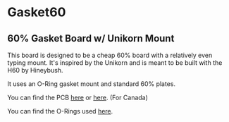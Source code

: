 # Gasket60
## 60% Gasket Board w/ Unikorn Mount


This board is designed to be a cheap 60% board with a relatively even typing mount.
It's inspired by the Unikorn and is meant to be built with the H60 by Hineybush.

It uses an O-Ring gasket mount and standard 60% plates.

You can find the PCB [here](https://hineybush.com/products/h60-group-buy) or [here](https://www.apexkeyboards.ca/collections/keyboard-parts/products/h60-pcb). (For Canada)

You can find the O-Rings used [here](https://www.theoringstore.com/store/index.php?main_page=product_info&products_id=40).
